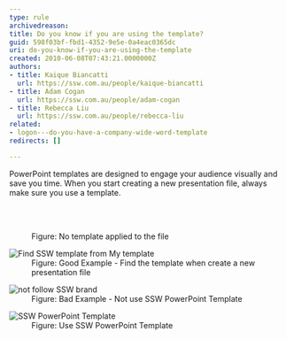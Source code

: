 ```yaml
---
type: rule
archivedreason: 
title: Do you know if you are using the template?
guid: 598f03bf-fbd1-4352-9e5e-0a4eac0365dc
uri: do-you-know-if-you-are-using-the-template
created: 2010-06-08T07:43:21.0000000Z
authors:
- title: Kaique Biancatti
  url: https://ssw.com.au/people/kaique-biancatti
- title: Adam Cogan
  url: https://ssw.com.au/people/adam-cogan
- title: Rebecca Liu
  url: https://ssw.com.au/people/rebecca-liu
related:
- logon---do-you-have-a-company-wide-word-template
redirects: []

---
```



PowerPoint templates are&#160;designed to engage your audience visually and save you time. When you start creating a new presentation file, always make sure you use a template. 

<br><excerpt class='endintro'></excerpt><br>

  <dl>
    <dt><img alt="" src="/Standards/Communication/RulesToBetterPowerpointPresentations/PublishingImages/noTemplate.jpg" /> </dt>
    <dd class="ms-rteCustom-FigureBad">Figure&#58; No template applied to the file </dd>
</dl>
<dl>
    <dt><img alt="Find SSW template from My template" src="/Standards/Communication/RulesToBetterPowerpointPresentations/PublishingImages/templateApplied02.gif" /> </dt>
    <dd class="ms-rteCustom-FigureGood">Figure&#58; Good Example - Find the template when create a new presentation file </dd>
</dl>
<dl>
    <dt><img alt="not follow SSW brand" src="/Standards/Communication/RulesToBetterPowerpointPresentations/PublishingImages/bad_cover.gif" /> </dt>
    <dd class="ms-rteCustom-FigureBad">Figure&#58; Bad Example - Not use SSW PowerPoint Template </dd>
</dl>
<dl>
    <dt><img alt="SSW PowerPoint Template" src="/Standards/Communication/RulesToBetterPowerpointPresentations/PublishingImages/good_cover.jpg" /> </dt>
    <dd class="ms-rteCustom-FigureGood">Figure&#58; Use SSW PowerPoint Template </dd>
</dl>



